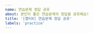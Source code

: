 ```yaml
---
name: 연습문제 정답 공유
about: 본인이 풀은 연습문제의 정답을 공유해요!
title: '[챕터X] 연습문제 정답 공유'
labels: 'practice'
---
```


<!-- 연습 문제를 풀고 정답을 여기에 공유해주세요. -->
